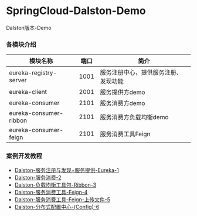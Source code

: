 # SpringCloud-Dalston-Demo
Dalston版本-Demo


### 各模块介绍


模块名称 | 端口 | 简介
---|---|---
eureka-registry-server | 1001 | 服务注册中心，提供服务注册、发现功能
eureka-client | 2001 | 服务提供方demo
eureka-consumer | 2101 | 服务消费方demo
eureka-consumer-ribbon | 2101 | 服务消费方负载均衡demo
eureka-consumer-feign | 2101 | 服务消费工具Feign

### 案例开发教程

- [Dalston-服务注册与发现+服务提供-Eureka-1](http://wjwcloud.com/springcloud/2019/03/21/Dalston-服务注册与发现+服务提供-Eureka-1/)
- [Dalston-服务消费-2](http://wjwcloud.com/springcloud/2019/03/21/Dalston-服务消费-2/)
- [Dalston-负载均衡工具包-Ribbon-3](http://wjwcloud.com/springcloud/2019/03/21/Dalston-负载均衡工具包-Ribbon-3/)
- [Dalston-服务消费工具-Feign-4](http://wjwcloud.com/springcloud/2019/03/21/Dalston-服务消费工具-Feign-4/)
- [Dalston-服务消费工具-Feign-上传文件-5](http://wjwcloud.com/springcloud/2019/03/21/Dalston-服务消费工具-Feign-上传文件-5/)
- [Dalston-分布式配置中心-(Config)-6](http://wjwcloud.com/springcloud/2019/03/21/Dalston-分布式配置中心-(Config)-6/)
